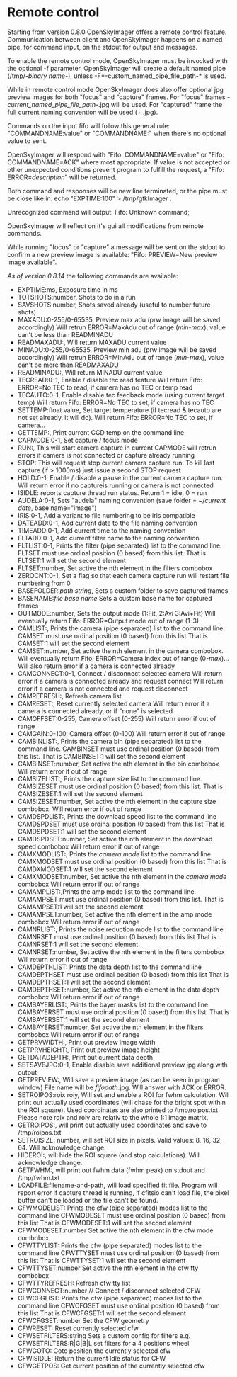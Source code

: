 Remote control
==============

Starting from version 0.8.0 OpenSkyImager offers a remote control feature.
Communication between client and OpenSkyImager happens on a named pipe, for
command input, on the stdout for output and messages.

To enable the remote control mode, OpenSkyImager must be invocked with the
optional -f parameter.
OpenSkyImager will create a default named pipe (/tmp/*-binary name-*), unless
-F*-custom_named_pipe_file_path-* is used.

While in remote control mode OpenSkyImager does also offer optional jpg preview
images for both "focus" and "capture" frames.
For "focus" frames *-current_named_pipe_file_path-*.jpg  will be used.
For "captured" frame the full current naming convention will be used (+ .jpg).

Commands on the input fifo will follow this general rule: "COMMANDNAME:value" or
"COMMANDNAME:" when there's no optional value to sent.

OpenSkyImager will respond with "Fifo: COMMANDNAME=value" or 
"Fifo: COMMANDNAME=ACK" where most appropriate.
If value is not accepted or other unexpected conditions prevent program to 
fulfill the request, a "Fifo: ERROR=*description*" will be returned.

Both command and responses will be new line terminated, or the pipe must be 
close like in: echo "EXPTIME:100" > /tmp/gtkImager .

Unrecognized command will output: Fifo: Unknown command;

OpenSkyImager will reflect on it's gui all modifications from remote commands.

While running "focus" or "capture" a message will be sent on the stdout to 
confirm a new preview image is available:
"Fifo: PREVIEW=New preview image available".

*As of version 0.8.14* the following commands are available:

- EXPTIME:ms, Exposure time in ms
- TOTSHOTS:number, Shots to do in a run
- SAVSHOTS:number, Shots saved already (useful to number future shots)
- MAXADU:0-255/0-65535, Preview max adu (prw image will be saved accordingly)
  Will retrun ERROR=MaxAdu out of range (*min*-*max*), value can't be less than
  READMINADU
- READMAXADU:, Will return MAXADU current value
- MINADU:0-255/0-65535, Preview min adu (prw image will be saved accordingly)
  Will retrun ERROR=MinAdu out of range (*min*-*max*), value can't be more than
  READMAXADU
- READMINADU:, Will return MINADU current value
- TECREAD:0-1, Enable / disable tec read feature
  Will return Fifo: ERROR=No TEC to read, if camera has no TEC or temp read
- TECAUTO:0-1, Enable disable tec feedback mode (using current target temp)
  Will return Fifo: ERROR=No TEC to set, if camera has no TEC
- SETTEMP:float value, Set target temperature (if tecread & tecauto are not set 
   already, it will do). Will return Fifo: ERROR=No TEC to set, if camera...
- GETTEMP:, Print current CCD temp on the command line
- CAPMODE:0-1, Set capture / focus mode 
- RUN:, This will start camera capture in current CAPMODE will retrun errors
  if camera is not connected or capture already running
- STOP: This will request stop current camera capture run. To kill last capture
  (if > 1000ms) just issue a second STOP request
- HOLD:0-1, Enable / disable a pause in the current camera capture run. Will 
  return error if no captureis running or camera is not connected
- ISIDLE: reports capture thread run status. Return 1 = idle, 0 = run 
- AUDELA:0-1, Sets "audela" naming convention (save folder = ~/*current date*, 
  base name="image")
- IRIS:0-1, Add a variant to file numbering to be iris compatible
- DATEADD:0-1, Add current date to the file naming convention
- TIMEADD:0-1, Add current time to the naming convention
- FLTADD:0-1, Add current filter name to the naming convention
- FLTLIST:0-1, Prints the filter (pipe separated) list to the command line.
  FLTSET must use ordinal position (0 based) from this list.
  That is FLTSET:1 will set the second element
- FLTSET:number, Set active the nth element in the filters combobox
- ZEROCNT:0-1, Set a flag so that each camera capture run will restart file 
  numbering from 0
- BASEFOLDER:*path string*, Sets a custom folder to save captured frames
- BASENAME:*file base name* Sets a custom base name for captured frames
- OUTMODE:number, Sets the output mode (1:Fit, 2:Avi 3:Avi+Fit)
  Will eventually return Fifo: ERROR=Output mode out of range (1-3)
- CAMLIST:, Prints the camera (pipe separated) list to the command line.
  CAMSET must use ordinal position (0 based) from this list
  That is CAMSET:1 will set the second element
- CAMSET:number, Set active the nth element in the camera combobox.
  Will eventually return Fifo: ERROR=Camera index out of range (0-*max*)...
  Will also return error if a camera is connected already
- CAMCONNECT:0-1, Connect / disconnect selected camera
  Will return error if a camera is connected already and request connect
  Will return error if a camera is not connected and request disconnect
- CAMREFRESH:, Refresh camera list
- CAMRESET:, Reset currently selected camera
  Will return error if a camera is connected already, or if "none" is selected
- CAMOFFSET:0-255, Camera offset (0-255)
  Will return error if out of range
- CAMGAIN:0-100, Camera offset (0-100)
  Will return error if out of range
- CAMBINLIST:, Prints the camera bin (pipe separated) list to the command line.
  CAMBINSET must use ordinal position (0 based) from this list.
  That is CAMBINSET:1 will set the second element
- CAMBINSET:number, Set active the nth element in the bin combobox
  Will return error if out of range
- CAMSIZELIST:, Prints the capture size list to the command line.
  CAMSIZESET must use ordinal position (0 based) from this list.
  That is CAMSIZESET:1 will set the second element
- CAMSIZESET:number, Set active the nth element in the capture size combobox.
  Will return error if out of range
- CAMDSPDLIST:, Prints the download speed list to the command line
  CAMDSPDSET must use ordinal position (0 based) from this list
  That is CAMDSPDSET:1 will set the second element
- CAMDSPDSET:number, Set active the nth element in the download speed combobox
  Will return error if out of range
- CAMXMODLIST:, Prints the *camera mode* list to the command line
  CAMXMODSET must use ordinal position (0 based) from this list
  That is CAMDXMODSET:1 will set the second element
- CAMXMODSET:number, Set active the nth element in the *camera mode* combobox
  Will return error if out of range
- CAMAMPLIST:,Prints the amp mode list to the command line.
  CAMAMPSET must use ordinal position (0 based) from this list.
  That is CAMAMPSET:1 will set the second element
- CAMAMPSET:number,  Set active the nth element in the amp mode combobox
  Will return error if out of range
- CAMNRLIST:, Prints the noise reduction mode list to the command line
  CAMNRSET must use ordinal position (0 based) from this list
  That is CAMNRSET:1 will set the second element
- CAMNRSET:number, Set active the nth element in the filters combobox
  Will return error if out of range
- CAMDEPTHLIST: Prints the data depth list to the command line
  CAMDEPTHSET must use ordinal position (0 based) from this list
  That is CAMDEPTHSET:1 will set the second element
- CAMDEPTHSET:number, Set active the nth element in the data depth combobox
  Will return error if out of range
- CAMBAYERLIST:, Prints the bayer masks list to the command line.
  CAMBAYERSET must use ordinal position (0 based) from this list.
  That is CAMBAYERSET:1 will set the second element
- CAMBAYERSET:number, Set active the nth element in the filters combobox
  Will return error if out of range
- GETPRVWIDTH:, Print out preview image width
- GETPRVHEIGHT:, Print out preview image height
- GETDATADEPTH:, Print out current data depth
- SETSAVEJPG:0-1, Enable disable save additional preview jpg along with output
- GETPREVIEW:, Will save a preview image (as can be seen in program window)
  File name will be *fifopath*.jpg. Will answer with ACK or ERROR.
- SETROIPOS:roix roiy, Will set and enable a ROI for fwhm calculation.
  Will print out actually used coordinates (will chase for the bright spot 
  within the ROI square). Used coordinates are also printed to /tmp/roipos.txt
  Please note roix and roiy are relativ to the whole 1:1 image matrix.
- GETROIPOS:, will print out actually used coordinates and save to 
  /tmp/roipos.txt
- SETROISIZE: number, will set ROI size in pixels. Valid values: 8, 16, 32, 64.
  Will acknowledge change.
- HIDEROI:, will hide the ROI square (and stop calculations). 
  Will acknowledge change.
- GETFWHM:, will print out fwhm data (fwhm peak) on stdout and /tmp/fwhm.txt
- LOADFILE:filename-and-path, will load specified fit file. Program will report
  error if capture thread is running, if cfitsio can't load file, the pixel
  buffer can't be loaded or the file can't be found.
- CFWMODELIST: Prints the cfw (pipe separated) modes list to the command line
  CFWMODESET must use ordinal position (0 based) from this list
  That is CFWMODESET:1 will set the second element
- CFWMODESET:number Set active the nth element in the cfw mode combobox
- CFWTTYLIST: Prints the cfw (pipe separated) modes list to the command line
  CFWTTYSET must use ordinal position (0 based) from this list
  That is CFWTTYSET:1 will set the second element
- CFWTTYSET:number Set active the nth element in the cfw tty combobox
- CFWTTYREFRESH: Refresh cfw tty list
- CFWCONNECT:number // Connect / disconnect selected CFW
- CFWCFGLIST: Prints the cfw (pipe separated) modes list to the command line
  CFWCFGSET must use ordinal position (0 based) from this list
  That is CFWCFGSET:1 will set the second element
- CFWCFGSET:number Set the CFW geometry
- CFWRESET: Reset currently selected cfw
- CFWSETFILTERS:string Sets a custom config for filters
  e.g. CFWSETFILTERS:R|G|B|L set filters for a 4 positions wheel
- CFWGOTO: Goto position the currently selected cfw
- CFWISIDLE: Return the current Idle status for CFW
- CFWGETPOS: Get current position of the currently selected cfw

